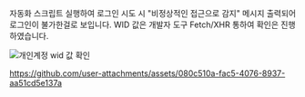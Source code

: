 자동화 스크립트 실행하여 로그인 시도 시 "비정상적인 접근으로 감지" 메시지 출력되어 로그인이 불가한걸로 보입니다. WID 값은 개발자 도구 Fetch/XHR 통하여 확인은 진행하였습니다.

![개인계정 wid 값 확인](https://github.com/user-attachments/assets/6e755922-102e-4439-8de4-a75fb812d885)

https://github.com/user-attachments/assets/080c510a-fac5-4076-8937-aa51cd5e137a




